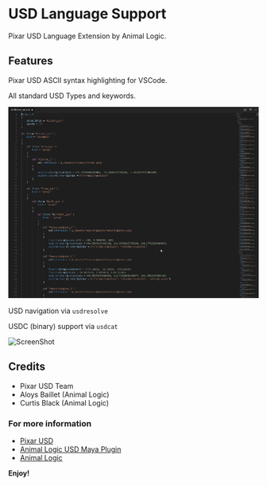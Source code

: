 # USD Language Support

Pixar USD Language Extension by Animal Logic.

## Features

Pixar USD ASCII syntax highlighting for VSCode.

All standard USD Types and keywords.

![ScreenShot](images/kitchenset_vscode.png)

USD navigation via `usdresolve`

USDC (binary) support via `usdcat`

![ScreenShot](images/kitchenset_navication.gif)

## Credits

* Pixar USD Team
* Aloys Baillet (Animal Logic)
* Curtis Black (Animal Logic)

### For more information

* [Pixar USD](http://openusd.org)
* [Animal Logic USD Maya Plugin](https://github.com/AnimalLogic/AL_USDMaya)
* [Animal Logic](http://animallogic.com)

**Enjoy!**
